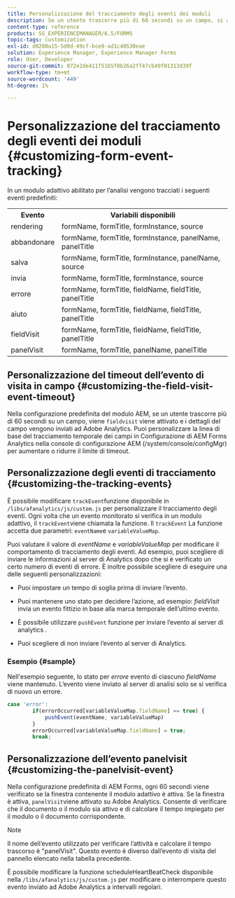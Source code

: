 ```yaml
---
title: Personalizzazione del tracciamento degli eventi dei moduli
description: Se un utente trascorre più di 60 secondi su un campo, si attiva un evento fieldvisit e i dettagli del campo vengono inviati ad Adobe SiteCatalyst.
content-type: reference
products: SG_EXPERIENCEMANAGER/6.5/FORMS
topic-tags: customization
exl-id: d0280a15-5d0d-49cf-bce9-ad1c40530eae
solution: Experience Manager, Experience Manager Forms
role: User, Developer
source-git-commit: 872e2de411f51b5f0b26a2ff47cb49f01313d39f
workflow-type: tm+mt
source-wordcount: '449'
ht-degree: 1%

---
```


# Personalizzazione del tracciamento degli eventi dei moduli {#customizing-form-event-tracking}

In un modulo adattivo abilitato per l’analisi vengono tracciati i seguenti eventi predefiniti:

<table>
 <tbody>
  <tr>
   <th>Evento</th>
   <th>Variabili disponibili</th>
  </tr>
  <tr>
   <td>rendering</td>
   <td>formName, formTitle, formInstance, source</td>
  </tr>
  <tr>
   <td>abbandonare</td>
   <td>formName, formTitle, formInstance, panelName, panelTitle</td>
  </tr>
  <tr>
   <td>salva</td>
   <td>formName, formTitle, formInstance, panelName, source</td>
  </tr>
  <tr>
   <td>invia</td>
   <td>formName, formTitle, formInstance, source</td>
  </tr>
  <tr>
   <td>errore</td>
   <td>formName, formTitle, fieldName, fieldTitle, panelTitle</td>
  </tr>
  <tr>
   <td>aiuto</td>
   <td>formName, formTitle, fieldName, fieldTitle, panelTitle</td>
  </tr>
  <tr>
   <td>fieldVisit</td>
   <td>formName, formTitle, fieldName, fieldTitle, panelTitle<br /> </td>
  </tr>
  <tr>
   <td>panelVisit</td>
   <td>formName, formTitle, panelName, panelTitle</td>
  </tr>
 </tbody>
</table>

## Personalizzazione del timeout dell’evento di visita in campo {#customizing-the-field-visit-event-timeout}

Nella configurazione predefinita del modulo AEM, se un utente trascorre più di 60 secondi su un campo, viene `fieldvisit` viene attivato e i dettagli del campo vengono inviati ad Adobe Analytics. Puoi personalizzare la linea di base del tracciamento temporale dei campi in Configurazione di AEM Forms Analytics nella console di configurazione AEM (/system/console/configMgr) per aumentare o ridurre il limite di timeout.

## Personalizzazione degli eventi di tracciamento {#customizing-the-tracking-events}

È possibile modificare `trackEvent`funzione disponibile in `/libs/afanalytics/js/custom.js` per personalizzare il tracciamento degli eventi. Ogni volta che un evento monitorato si verifica in un modulo adattivo, il `trackEvent`viene chiamata la funzione. Il `trackEvent` La funzione accetta due parametri: `eventName`e `variableValueMap`.

Puoi valutare il valore di *eventName* e *variableValueMap* per modificare il comportamento di tracciamento degli eventi. Ad esempio, puoi scegliere di inviare le informazioni al server di Analytics dopo che si è verificato un certo numero di eventi di errore. È inoltre possibile scegliere di eseguire una delle seguenti personalizzazioni:

* Puoi impostare un tempo di soglia prima di inviare l’evento.
* Puoi mantenere uno stato per decidere l’azione, ad esempio: *fieldVisit* invia un evento fittizio in base alla marca temporale dell’ultimo evento.
* È possibile utilizzare `pushEvent` funzione per inviare l’evento al server di analytics *.*

* Puoi scegliere di non inviare l’evento al server di Analytics.

### Esempio {#sample}

Nell&#39;esempio seguente, lo stato per *errore* evento di ciascuno *fieldName* viene mantenuto. L’evento viene inviato al server di analisi solo se si verifica di nuovo un errore.

```javascript
case 'error':
        if(errorOccurred[variableValueMap.fieldName] == true) {
            pushEvent(eventName, variableValueMap)
        }
        errorOccurred[variableValueMap.fieldName] = true;
        break;
```

## Personalizzazione dell’evento panelvisit {#customizing-the-panelvisit-event}

Nella configurazione predefinita di AEM Forms, ogni 60 secondi viene verificato se la finestra contenente il modulo adattivo è attiva. Se la finestra è attiva, `panelVisit`viene attivato su Adobe Analytics. Consente di verificare che il documento o il modulo sia attivo e di calcolare il tempo impiegato per il modulo o il documento corrispondente.

>[!NOTE]
>
>Il nome dell’evento utilizzato per verificare l’attività e calcolare il tempo trascorso è &quot;panelVisit&quot;. Questo evento è diverso dall’evento di visita del pannello elencato nella tabella precedente.

È possibile modificare la funzione scheduleHeartBeatCheck disponibile nella `/libs/afanalytics/js/custom.js` per modificare o interrompere questo evento inviato ad Adobe Analytics a intervalli regolari.
